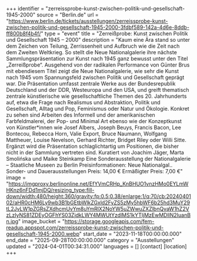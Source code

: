 +++
identifier = "zerreissprobe-kunst-zwischen-politik-und-gesellschaft-1945-2000"
source = "Berlin.de"
url = "https://www.berlin.de/tickets/ausstellungen/zerreissprobe-kunst-zwischen-politik-und-gesellschaft-1945-2000-3fdbf589-142a-4d6e-8ddb-ff800b8f4b4f/"
type = "event"
title = "Zerreißprobe: Kunst zwischen Politik und Gesellschaft 1945 – 2000"
description = "Kaum eine Ära stand so unter dem Zeichen von Teilung, Zerrissenheit und Aufbruch wie die Zeit nach dem Zweiten Weltkrieg. So stellt die Neue Nationalgalerie ihre nächste Sammlungspräsentation zur Kunst nach 1945 ganz bewusst unter den Titel „Zerreißprobe“.
Ausgehend von der radikalen Performance von Günter Brus mit ebendiesem Titel zeigt die Neue Nationalgalerie, wie sehr die Kunst nach 1945 vom Spannungsfeld zwischen Politik und Gesellschaft geprägt war.
Die Präsentation umfasst zentrale Werke aus der Bundesrepublik Deutschland und der DDR, Westeuropa und den USA, und greift thematisch zentrale künstlerische wie gesellschaftliche Themen des 20. Jahrhunderts auf, etwa die Frage nach Realismus und Abstraktion, Politik und Gesellschaft, Alltag und Pop, Feminismus oder Natur und Ökologie. Konkret zu sehen sind Arbeiten des Informell und der amerikanischen Farbfeldmalerei, der Pop- und Minimal Art ebenso wie der Konzeptkunst von Künstler*innen wie Josef Albers, Joseph Beuys, Francis Bacon, Lee Bontecou, Rebecca Horn, Valie Export, Bruce Naumann, Wolfgang Mattheuer, Louise Nevelson, Gerhard Richter, Bridget Riley oder Willi Sitte. Ergänzt wird die Präsentation schlaglichtartig um Positionen, die bisher nicht in der Sammlung vertreten sind.
Kuratiert von Joachim Jäger, Marta Smolińska und Maike Steinkamp
Eine Sonderausstellung der Nationalgalerie – Staatliche Museen zu Berlin
Preisinformationen: Neue Nationalgal.. Sonder- und Dauerausstellungen
Preis: 14,00 €
Ermäßigter Preis: 7,00 €"
image = "https://imgproxy.berlinonline.net/EfYVmCRHp_KnBHUO1vnzHMo0EYLmWHKnz6nFDd1mjDQ/resizing_type:fill-down/width:480/height:360/gravity:fp:0.5:0.38/enlarge:1/q:70/cb:2024040102/aHR0cHM6Ly9wb3B1bGEtbWlkZGxld2FyZS5zMy5hbWF6b25hd3MuY29tL2JvLW1pZGRsZXdhcmUvYm8uYmRlX2NoYW5uZWwuZXZlbnQvaW1hZ2VzLzIyNS81ZDEyOGFhYS03ZjdkLWY4MWUtYzdlMS1kYTljMzEwMDllN2IuanBn.jpg"
image_bucket = "https://storage.googleapis.com/fem-readup.appspot.com/zerreissprobe-kunst-zwischen-politik-und-gesellschaft-1945-2000.webp"
start_date = "2023-11-18T00:00:00.000"
end_date = "2025-09-28T00:00:00.000"
category = "Ausstellungen"
updated = "2024-04-01T00:34:31.000"
languages = []
[contact]
[location]
+++